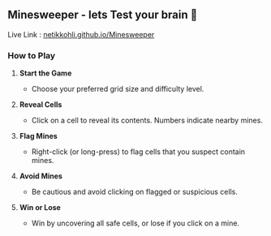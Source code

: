 ## Minesweeper - lets Test your brain 🧠

Live Link : [netikkohli.github.io/Minesweeper](https://netikkohli.github.io/Minesweeper)

### How to Play

1. **Start the Game**
   - Choose your preferred grid size and difficulty level.

2. **Reveal Cells**
   - Click on a cell to reveal its contents. Numbers indicate nearby mines.

3. **Flag Mines**
   - Right-click (or long-press) to flag cells that you suspect contain mines.

4. **Avoid Mines**
   - Be cautious and avoid clicking on flagged or suspicious cells.

5. **Win or Lose**
   - Win by uncovering all safe cells, or lose if you click on a mine.
